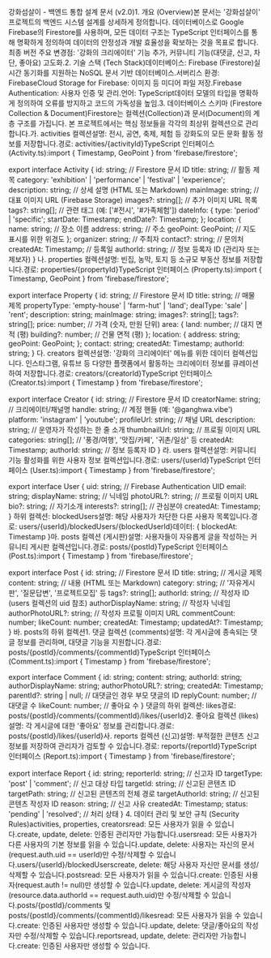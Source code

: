 강화섬살이 - 백엔드 통합 설계 문서 (v2.0)1. 개요 (Overview)본 문서는 '강화섬살이' 프로젝트의 백엔드 시스템 설계를 상세하게 정의합니다. 데이터베이스로 Google Firebase의 Firestore를 사용하며, 모든 데이터 구조는 TypeScript 인터페이스를 통해 명확하게 정의하여 데이터의 안정성과 개발 효율성을 확보하는 것을 목표로 합니다.최종 버전 주요 변경점: '강화의 크리에이터' 기능 추가, 커뮤니티 기능(대댓글, 신고, 차단, 좋아요) 고도화.2. 기술 스택 (Tech Stack)데이터베이스: Firebase (Firestore)실시간 동기화를 지원하는 NoSQL 문서 기반 데이터베이스.서버리스 환경: FirebaseCloud Storage for Firebase: 이미지 등 미디어 파일 저장.Firebase Authentication: 사용자 인증 및 관리.언어: TypeScript데이터 모델의 타입을 명확하게 정의하여 오류를 방지하고 코드의 가독성을 높임.3. 데이터베이스 스키마 (Firestore Collection & Document)Firestore는 컬렉션(Collection)과 문서(Document)의 계층 구조를 가집니다. 본 프로젝트에서는 핵심 정보들을 각각의 최상위 컬렉션으로 관리합니다.가. activities 컬렉션설명: 전시, 공연, 축제, 체험 등 강화도의 모든 문화 활동 정보를 저장합니다.경로: activities/{activityId}TypeScript 인터페이스 (Activity.ts):import { Timestamp, GeoPoint } from 'firebase/firestore';

export interface Activity {
  id: string; // Firestore 문서 ID
  title: string; // 활동 제목
  category: 'exhibition' | 'performance' | 'festival' | 'experience';
  description: string; // 상세 설명 (HTML 또는 Markdown)
  mainImage: string; // 대표 이미지 URL (Firebase Storage)
  images?: string[]; // 추가 이미지 URL 목록
  tags?: string[]; // 관련 태그 (예: ['#전시', '#가족체험'])
  dateInfo: {
    type: 'period' | 'specific';
    startDate: Timestamp;
    endDate?: Timestamp;
  };
  location: {
    name: string; // 장소 이름
    address: string; // 주소
    geoPoint: GeoPoint; // 지도 표시를 위한 위경도
  };
  organizer: string; // 주최자
  contact?: string; // 문의처
  createdAt: Timestamp; // 등록일
  authorId: string; // 정보 등록자 ID (관리자 또는 제보자)
}
나. properties 컬렉션설명: 빈집, 농막, 토지 등 소규모 부동산 정보를 저장합니다.경로: properties/{propertyId}TypeScript 인터페이스 (Property.ts):import { Timestamp, GeoPoint } from 'firebase/firestore';

export interface Property {
  id: string; // Firestore 문서 ID
  title: string; // 매물 제목
  propertyType: 'empty-house' | 'farm-hut' | 'land';
  dealType: 'sale' | 'rent';
  description: string;
  mainImage: string;
  images?: string[];
  tags?: string[];
  price: number; // 가격 (숫자, 만원 단위)
  area: {
    land: number; // 대지 면적 (평)
    building?: number; // 건물 면적 (평)
  };
  location: {
    address: string;
    geoPoint: GeoPoint;
  };
  contact: string;
  createdAt: Timestamp;
  authorId: string;
}
다. creators 컬렉션설명: '강화의 크리에이터' 메뉴를 위한 데이터 컬렉션입니다. 인스타그램, 유튜브 등 다양한 플랫폼에서 활동하는 크리에이터 정보를 큐레이션하여 저장합니다.경로: creators/{creatorId}TypeScript 인터페이스 (Creator.ts):import { Timestamp } from 'firebase/firestore';

export interface Creator {
  id: string; // Firestore 문서 ID
  creatorName: string; // 크리에이터/채널명
  handle: string; // 계정 핸들 (예: '@ganghwa.vibe')
  platform: 'instagram' | 'youtube';
  profileUrl: string; // 채널 URL
  description: string; // 운영자가 작성하는 한 줄 소개
  thumbnailUrl: string; // 프로필 이미지 URL
  categories: string[]; // '풍경/여행', '맛집/카페', '귀촌/일상' 등
  createdAt: Timestamp;
  authorId: string; // 정보 등록자 ID
}
라. users 컬렉션설명: 커뮤니티 기능 활성화를 위한 사용자 정보 컬렉션입니다.경로: users/{userId}TypeScript 인터페이스 (User.ts):import { Timestamp } from 'firebase/firestore';

export interface User {
  uid: string; // Firebase Authentication UID
  email: string;
  displayName: string; // 닉네임
  photoURL?: string; // 프로필 이미지 URL
  bio?: string; // 자기소개
  interests?: string[]; // 관심분야
  createdAt: Timestamp;
}
하위 컬렉션: blockedUsers설명: 해당 사용자가 차단한 다른 사용자 목록입니다.경로: users/{userId}/blockedUsers/{blockedUserId}데이터: { blockedAt: Timestamp }마. posts 컬렉션 (게시판)설명: 사용자들이 자유롭게 글을 작성하는 커뮤니티 게시판 컬렉션입니다.경로: posts/{postId}TypeScript 인터페이스 (Post.ts):import { Timestamp } from 'firebase/firestore';

export interface Post {
  id: string; // Firestore 문서 ID
  title: string; // 게시글 제목
  content: string; // 내용 (HTML 또는 Markdown)
  category: string; // '자유게시판', '질문답변', '프로젝트모집' 등
  tags?: string[];
  authorId: string; // 작성자 ID (users 컬렉션의 uid 참조)
  authorDisplayName: string; // 작성자 닉네임
  authorPhotoURL?: string; // 작성자 프로필 이미지 URL
  commentCount: number;
  likeCount: number;
  createdAt: Timestamp;
  updatedAt?: Timestamp;
}
바. posts의 하위 컬렉션1. 댓글 컬렉션 (comments)설명: 각 게시글에 종속되는 댓글 정보를 관리하며, 대댓글 기능을 지원합니다.경로: posts/{postId}/comments/{commentId}TypeScript 인터페이스 (Comment.ts):import { Timestamp } from 'firebase/firestore';

export interface Comment {
  id: string;
  content: string;
  authorId: string;
  authorDisplayName: string;
  authorPhotoURL?: string;
  createdAt: Timestamp;
  parentId?: string | null; // 대댓글인 경우 부모 댓글의 ID
  replyCount: number; // 대댓글 수
  likeCount: number; // 좋아요 수
}
댓글의 하위 컬렉션: likes경로: posts/{postId}/comments/{commentId}/likes/{userId}2. 좋아요 컬렉션 (likes)설명: 각 게시글에 대한 '좋아요' 정보를 관리합니다.경로: posts/{postId}/likes/{userId}사. reports 컬렉션 (신고)설명: 부적절한 콘텐츠 신고 정보를 저장하여 관리자가 검토할 수 있습니다.경로: reports/{reportId}TypeScript 인터페이스 (Report.ts):import { Timestamp } from 'firebase/firestore';

export interface Report {
  id: string;
  reporterId: string; // 신고자 ID
  targetType: 'post' | 'comment'; // 신고 대상 타입
  targetId: string; // 신고된 콘텐츠 ID
  targetPath: string; // 신고된 콘텐츠의 전체 경로
  targetAuthorId: string; // 신고된 콘텐츠 작성자 ID
  reason: string; // 신고 사유
  createdAt: Timestamp;
  status: 'pending' | 'resolved'; // 처리 상태
}
4. 데이터 관리 및 보안 규칙 (Security Rules)activities, properties, creatorsread: 모든 사용자가 읽을 수 있습니다.create, update, delete: 인증된 관리자만 가능합니다.usersread: 모든 사용자가 다른 사용자의 기본 정보를 읽을 수 있습니다.update, delete: 사용자는 자신의 문서(request.auth.uid == userId)만 수정/삭제할 수 있습니다.users/{userId}/blockedUserscreate, delete: 해당 사용자 자신만 문서를 생성/삭제할 수 있습니다.postsread: 모든 사용자가 읽을 수 있습니다.create: 인증된 사용자(request.auth != null)만 생성할 수 있습니다.update, delete: 게시글의 작성자(resource.data.authorId == request.auth.uid)만 수정/삭제할 수 있습니다.posts/{postId}/comments 및 posts/{postId}/comments/{commentId}/likesread: 모든 사용자가 읽을 수 있습니다.create: 인증된 사용자만 생성할 수 있습니다.update, delete: 댓글/좋아요의 작성자만 수정/삭제할 수 있습니다.reportsread, update, delete: 관리자만 가능합니다.create: 인증된 사용자만 생성할 수 있습니다.